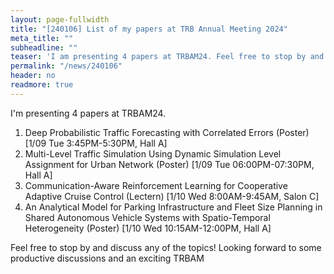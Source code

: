 ```yaml
---
layout: page-fullwidth
title: "[240106] List of my papers at TRB Annual Meeting 2024"
meta_title: ""
subheadline: ""
teaser: 'I am presenting 4 papers at TRBAM24. Feel free to stop by and discuss any of the topics!'
permalink: "/news/240106"
header: no
readmore: true
---
```


I'm presenting 4 papers at TRBAM24.

1. Deep Probabilistic Traffic Forecasting with Correlated Errors (Poster) [1/09 Tue 3:45PM-5:30PM, Hall A]
2. Multi-Level Traffic Simulation Using Dynamic Simulation Level Assignment for Urban Network (Poster) [1/09 Tue 06:00PM-07:30PM, Hall A]
3. Communication-Aware Reinforcement Learning for Cooperative Adaptive Cruise Control (Lectern) [1/10 Wed 8:00AM-9:45AM, Salon C]
4. An Analytical Model for Parking Infrastructure and Fleet Size Planning in Shared Autonomous Vehicle Systems with Spatio-Temporal Heterogeneity (Poster) [1/10 Wed 10:15AM-12:00PM, Hall A]

Feel free to stop by and discuss any of the topics!
Looking forward to some productive discussions and an exciting TRBAM
